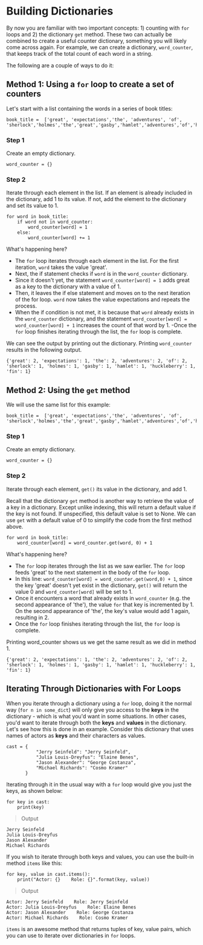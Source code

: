 # Building Dictionaries

By now you are familiar with two important concepts: 1) counting with `for` loops and 2) the dictionary `get` method. These two can actually be combined to create a useful counter dictionary, something you will likely come across again. For example, we can create a dictionary, `word_counter`, that keeps track of the total count of each word in a string.

The following are a couple of ways to do it:

## Method 1: Using a `for` loop to create a set of counters

Let's start with a list containing the words in a series of book titles:

```
book_title =  ['great', 'expectations','the', 'adventures', 'of', 'sherlock','holmes','the','great','gasby','hamlet','adventures','of','huckleberry','fin']
```

### Step 1

Create an empty dictionary.

```
word_counter = {}
```

### Step 2

Iterate through each element in the list. If an element is already included in the dictionary, add 1 to its value. If not, add the element to the dictionary and set its value to 1.

```
for word in book_title:
    if word not in word_counter:
        word_counter[word] = 1
    else:
        word_counter[word] += 1
```

What's happening here?

- The `for` loop iterates through each element in the list. For the first iteration, `word` takes the value 'great'.
- Next, the if statement checks if `word` is in the `word_counter` dictionary.
- Since it doesn't yet, the statement `word_counter[word] = 1` adds great as a key to the dictionary with a value of 1.
- Then, it leaves the if else statement and moves on to the next iteration of the for loop. `word` now takes the value expectations and repeats the process.
- When the if condition is not met, it is because that `word` already exists in the `word_counter` dictionary, and the statement `word_counter[word] = word_counter[word] + 1` increases the count of that word by 1.
  -Once the `for` loop finishes iterating through the list, the `for` loop is complete.

We can see the output by printing out the dictionary. Printing `word_counter` results in the following output.

```
{'great': 2, 'expectations': 1, 'the': 2, 'adventures': 2, 'of': 2, 'sherlock': 1, 'holmes': 1, 'gasby': 1, 'hamlet': 1, 'huckleberry': 1, 'fin': 1}
```

## Method 2: Using the `get` method

We will use the same list for this example:

```
book_title =  ['great', 'expectations','the', 'adventures', 'of', 'sherlock','holmes','the','great','gasby','hamlet','adventures','of','huckleberry','fin']
```

### Step 1

Create an empty dictionary.

```
word_counter = {}
```

### Step 2

Iterate through each element, `get()` its value in the dictionary, and add 1.

Recall that the dictionary `get` method is another way to retrieve the value of a key in a dictionary. Except unlike indexing, this will return a default value if the key is not found. If unspecified, this default value is set to None. We can use `get` with a default value of 0 to simplify the code from the first method above.

```
for word in book_title:
    word_counter[word] = word_counter.get(word, 0) + 1
```

What's happening here?

- The `for` loop iterates through the list as we saw earlier. The `for` loop feeds 'great' to the next statement in the body of the `for` loop.
- In this line: `word_counter[word] = word_counter.get(word,0) + 1`, since the key 'great' doesn't yet exist in the dictionary, `get()` will return the value 0 and `word_counter[word]` will be set to 1.
- Once it encounters a word that already exists in `word_counter` (e.g. the second appearance of 'the'), the value `for` that key is incremented by 1. On the second appearance of 'the', the key's value would add 1 again, resulting in 2.
- Once the `for` loop finishes iterating through the list, the `for` loop is complete.

Printing word_counter shows us we get the same result as we did in method 1.

```
{'great': 2, 'expectations': 1, 'the': 2, 'adventures': 2, 'of': 2, 'sherlock': 1, 'holmes': 1, 'gasby': 1, 'hamlet': 1, 'huckleberry': 1, 'fin': 1}
```

## Iterating Through Dictionaries with For Loops

When you iterate through a dictionary using a `for` loop, doing it the normal way (`for n in some_dict`) will only give you access to the **keys** in the dictionary - which is what you'd want in some situations. In other cases, you'd want to iterate through both the **keys** and **values** in the dictionary. Let's see how this is done in an example. Consider this dictionary that uses names of actors as **keys** and their characters as values.

```
cast = {
           "Jerry Seinfeld": "Jerry Seinfeld",
           "Julia Louis-Dreyfus": "Elaine Benes",
           "Jason Alexander": "George Costanza",
           "Michael Richards": "Cosmo Kramer"
       }
```

Iterating through it in the usual way with a `for` loop would give you just the keys, as shown below:

```
for key in cast:
    print(key)
```

> Output

```
Jerry Seinfeld
Julia Louis-Dreyfus
Jason Alexander
Michael Richards
```

If you wish to iterate through both keys and values, you can use the built-in method `items` like this:

```
for key, value in cast.items():
    print("Actor: {}    Role: {}".format(key, value))
```

> Output

```
Actor: Jerry Seinfeld    Role: Jerry Seinfeld
Actor: Julia Louis-Dreyfus    Role: Elaine Benes
Actor: Jason Alexander    Role: George Costanza
Actor: Michael Richards    Role: Cosmo Kramer
```

`items` is an awesome method that returns tuples of key, value pairs, which you can use to iterate over dictionaries in `for` loops.
